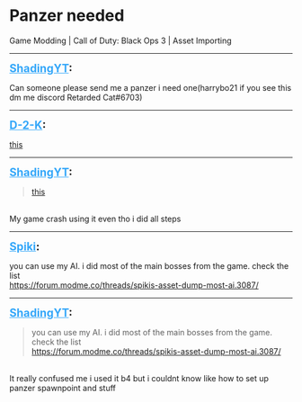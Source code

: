 # Panzer needed
Game Modding | Call of Duty: Black Ops 3 | Asset Importing

---
<strong style="font-size: 1.4em;"><span style="text-decoration: underline;text-decoration-color: #34a7f9;"><span style="color:#34a7f9;">ShadingYT</span></span>:</strong>

<p>Can someone please send me a panzer i need one(harrybo21 if you see this dm me discord Retarded Cat#6703)</p>

---
<strong style="font-size: 1.4em;"><span style="text-decoration: underline;text-decoration-color: #34a7f9;"><span style="color:#34a7f9;">D-2-K</span></span>:</strong>

<p><a href="https://www.devraw.net/">this</a></p>

---
<strong style="font-size: 1.4em;"><span style="text-decoration: underline;text-decoration-color: #34a7f9;"><span style="color:#34a7f9;">ShadingYT</span></span>:</strong>

<p><blockquote><a href="https://www.devraw.net/">this</a><br /></blockquote><br />My game crash using it even tho i did all steps</p>

---
<strong style="font-size: 1.4em;"><span style="text-decoration: underline;text-decoration-color: #34a7f9;"><span style="color:#34a7f9;">Spiki</span></span>:</strong>

<p>you can use my AI. i did most of the main bosses from the game. check the list<br /><a href="https://forum.modme.co/threads/spikis-asset-dump-most-ai.3087/">https://forum.modme.co/threads/spikis-asset-dump-most-ai.3087/</a></p>

---
<strong style="font-size: 1.4em;"><span style="text-decoration: underline;text-decoration-color: #34a7f9;"><span style="color:#34a7f9;">ShadingYT</span></span>:</strong>

<p><blockquote>you can use my AI. i did most of the main bosses from the game. check the list<br /><a href="https://forum.modme.co/threads/spikis-asset-dump-most-ai.3087/">https://forum.modme.co/threads/spikis-asset-dump-most-ai.3087/</a><br /></blockquote><br />It really confused me i used it b4 but i couldnt know like how to set up panzer spawnpoint and stuff</p>
